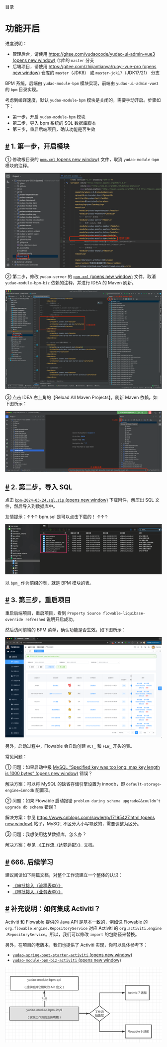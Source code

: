目录

# 功能开启

进度说明：

*   管理后台，请使用 [https://gitee.com/yudaocode/yudao-ui-admin-vue3 (opens new window)](https://gitee.com/yudaocode/yudao-ui-admin-vue3) 仓库的 `master` 分支
*   后端项目，请使用 [https://gitee.com/zhijiantianya/ruoyi-vue-pro (opens new window)](https://gitee.com/zhijiantianya/ruoyi-vue-pro) 仓库的 `master`（JDK8） 或 `master-jdk17`（JDK17/21） 分支

BPM 系统，后端由 `yudao-module-bpm` 模块实现，前端由 `yudao-ui-admin-vue3` 的 `bpm` 目录实现。

考虑到编译速度，默认 `yudao-module-bpm` 模块是关闭的，需要手动开启。步骤如下：

*   第一步，开启 `yudao-module-bpm` 模块
*   第二步，导入 bpm 系统的 SQL 数据库脚本
*   第三步，重启后端项目，确认功能是否生效

## [#](#_1-第一步-开启模块) 1. 第一步，开启模块

① 修改根目录的 [`pom.xml` (opens new window)](https://github.com/YunaiV/ruoyi-vue-pro/blob/master/pom.xml) 文件，取消 `yudao-module-bpm` 模块的注释。

![引入  模块](./static/第一步-01.png)

② 第二步，修改 `yudao-server` 的 [`pom.xml` (opens new window)](https://github.com/YunaiV/ruoyi-vue-pro/blob/master/yudao-server/pom.xml) 文件，取消 `yudao-module-bpm-biz` 依赖的注释，并进行 IDEA 的 Maven 刷新。

![引入  依赖](./static/第一步-02.png)

③ 点击 IDEA 右上角的【Reload All Maven Projects】，刷新 Maven 依赖。如下图所示：

![刷新 Maven 依赖](./static/第一步-03.png)

## [#](#_2-第二步-导入-sql) 2. 第二步，导入 SQL

点击 [`bpm-2024-03-24.sql.zip` (opens new window)](https://t.zsxq.com/150EPtWgV) 下载附件，解压出 SQL 文件，然后导入到数据库中。

友情提示：↑↑↑ bpm.sql 是可以点击下载的！ ↑↑↑

![导入 ](./static/SQL导入.png)

以 `bpm_` 作为前缀的表，就是 BPM 模块的表。

## [#](#_3-第三步-重启项目) 3. 第三步，重启项目

重启后端项目，重启项目，看到 `Property Source flowable-liquibase-override refreshed` 说明开启成功。

然后访问前端的 BPM 菜单，确认功能是否生效。如下图所示：

![管理后台](./static/管理后台.png)

另外，启动过程中，Flowable 会自动创建 `ACT_` 和 `FLW_` 开头的表。

常见问题：

① 问题：如果启动中报 [MySQL “Specified key was too long; max key length is 1000 bytes” (opens new window)](https://gitee.com/zhijiantianya/ruoyi-vue-pro/issues/I57FYM) 错误？

解决方案：可以将 MySQL 的缺省存储引擎设置为 innodb，即 `default-storage-engine=innodb` 配置项。

② 问题：如果 Flowable 启动报错 `problem during schema upgrade&&couldn‘t upgrade db schema` 错误？

解决方案：参见 [https://www.cnblogs.com/sowler/p/17195427.html (opens new window)](https://www.cnblogs.com/sowler/p/17195427.html) 帖子，MySQL 不区分大小写导致的，需要调整为区分。

③ 问题：我想使用达梦数据库，怎么办？

解决方案：参见 [《工作流（达梦适配）》](/bpm/dameng/) 文档。

## [#](#_666-后续学习) 666. 后续学习

建议阅读如下两篇文档，对整个工作流建立一个整体的认识：

*   [《审批接入（流程表单）》](/bpm/use-bpm-form/)
*   [《审批接入（业务表单）》](/bpm/use-business-form/)

## [#](#补充说明-如何集成-activiti) 补充说明：如何集成 Activiti？

Activiti 和 Flowable 提供的 Java API 是基本一致的，例如说 Flowable 的 `org.flowable.engine.RepositoryService` 对应 Activiti 的 `org.activiti.engine .RepositoryService`。所以，我们可以修改 `import` 的包路径来替换。

另外，在项目的老版本，我们也提供了 Activiti 实现，你可以具体参考下：

*   [`yudao-spring-boot-starter-activiti` (opens new window)](https://gitee.com/zhijiantianya/ruoyi-vue-pro/tree/v1.6.2/yudao-framework/yudao-spring-boot-starter-activiti)
*   [`yudao-module-bpm-biz-activiti` (opens new window)](https://gitee.com/zhijiantianya/ruoyi-vue-pro/tree/v1.6.2/yudao-module-bpm/yudao-module-bpm-biz-activiti)

![项目结构](./static/Activiti.png)